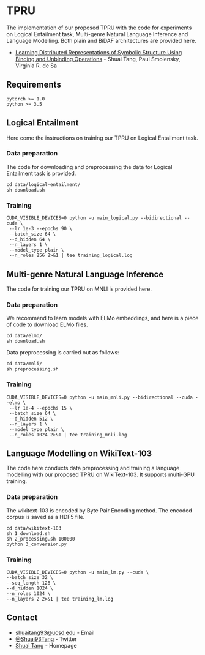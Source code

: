# TPRU
The implementation of our proposed TPRU with the code for experiments on Logical Entailment task, Multi-genre Natural Language Inference and Language Modelling. Both plain and BiDAF architectures are provided here.
* [Learning Distributed Representations of Symbolic Structure Using Binding and Unbinding Operations](https://arxiv.org/pdf/1810.12456v5.pdf) - Shuai Tang, Paul Smolensky, Virginia R. de Sa

## Requirements
```
pytorch >= 1.0
python >= 3.5
```

## Logical Entailment
Here come the instructions on training our TPRU on Logical Entailment task.


### Data preparation
The code for downloading and preprocessing the data for Logical Entailment task is provided.
```
cd data/logical-entailment/
sh download.sh
```

### Training
```
CUDA_VISIBLE_DEVICES=0 python -u main_logical.py --bidirectional --cuda \
 --lr 1e-3 --epochs 90 \
 --batch_size 64 \
 --d_hidden 64 \
 --n_layers 1 \
 --model_type plain \
 --n_roles 256 2>&1 | tee training_logical.log 
```

## Multi-genre Natural Language Inference
The code for training our TPRU on MNLI is provided here.

### Data preparation
We recommend to learn models with ELMo embeddings, and here is a piece of code to download ELMo files.
```
cd data/elmo/
sh download.sh
```
Data preprocessing is carried out as follows:
```
cd data/mnli/
sh preprocessing.sh 
```


### Training
```
CUDA_VISIBLE_DEVICES=0 python -u main_mnli.py --bidirectional --cuda --elmo \
 --lr 1e-4 --epochs 15 \
 --batch_size 64 \
 --d_hidden 512 \
 --n_layers 1 \
 --model_type plain \
 --n_roles 1024 2>&1 | tee training_mnli.log
```


## Language Modelling on WikiText-103

The code here conducts data preprocessing and training a language modelling with our proposed TPRU on WikiText-103. It supports multi-GPU training.


### Data preparation
The wikitext-103 is encoded by Byte Pair Encoding method. The encoded corpus is saved as a HDF5 file.

```
cd data/wikitext-103
sh 1_download.sh
sh 2_processing.sh 100000
python 3_conversion.py
```


### Training

```
CUDA_VISIBLE_DEVICES=0 python -u main_lm.py --cuda \
--batch_size 32 \
--seq_length 128 \
--d_hidden 1024 \
--n_roles 1024 \
--n_layers 2 2>&1 | tee training_lm.log
```


## Contact
* [shuaitang93@ucsd.edu](mailto:shuaitang93.ucsd.edu) - Email
* [@Shuai93Tang](https://twitter.com/Shuai93Tang) - Twitter
* [Shuai Tang](http://shuaitang.github.io/) - Homepage
